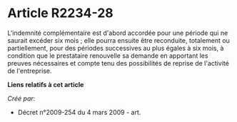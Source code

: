# Article R2234-28

L'indemnité complémentaire est d'abord accordée pour une période qui ne saurait excéder six mois ; elle pourra ensuite être
reconduite, totalement ou partiellement, pour des périodes successives au plus égales à six mois, à condition que le
prestataire renouvelle sa demande en apportant les preuves nécessaires et compte tenu des possibilités de reprise de
l'activité de l'entreprise.

**Liens relatifs à cet article**

_Créé par_:

  - Décret n°2009-254 du 4 mars 2009 - art.
